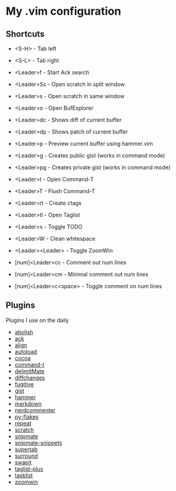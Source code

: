 # My .vim configuration

## Shortcuts

* &lt;S-H&gt; - Tab left
* &lt;S-L&gt; - Tab right
* &lt;Leader&gt;f - Start Ack search
* &lt;Leader&gt;Ss - Open scratch in split window
* &lt;Leader&gt;s - Open scratch in same window
* &lt;Leader&gt;o - Open BufExplorer
* &lt;Leader&gt;dc - Shows diff of current buffer
* &lt;Leader&gt;dp - Shows patch of current buffer
* &lt;Leader&gt;p - Preview current buffer using hammer.vim
* &lt;Leader&gt;g - Creates public gist (works in command mode)
* &lt;Leader&gt;pg - Creates private gist (works in command mode)
* &lt;Leader&gt;t - Open Command-T
* &lt;Leader&gt;T - Flush Command-T
* &lt;Leader&gt;rt - Create ctags
* &lt;Leader&gt;tl - Open Taglist
* &lt;Leader&gt;x - Toggle TODO
* &lt;Leader&gt;W - Clean whitespace
* &lt;Leader&gt;&lt;Leader&gt; - Toggle ZoomWin

* [num]&lt;Leader&gt;cc - Comment out num lines
* [num]&lt;Leader&gt;cm - Minimal comment out num lines
* [num]&lt;Leader&gt;c&lt;space&gt; - Toggle comment on num lines


## Plugins

Plugins I use on the daily

* [abolish](http://github.com/tpope/vim-abolish)
* [ack](http://github.com/mileszs/ack.vim)
* [align](http://github.com/tsaleh/vim-align)
* [autoload](http://github.com/paulnicholson/vim-pathogen)
* [cocoa](http://github.com/msanders/cocoa.vim)
* [command-t](http://git.wincent.com/command-t)
* [delimitMate](http://github.com/Raimondi/delimitMate)
* [diffchanges](http://github.com/jmcantrell/vim-diffchanges)
* [fugitive](http://github.com/tpope/vim-fugitive)
* [gist](http://github.com/mattn/gist-vim)
* [hammer](https://github.com/robgleeson/hammer.vim.git)
* [markdown](http://github.com/tpope/vim-markdown)
* [nerdcommenter](http://github.com/scrooloose/nerdcommenter)
* [py-flakes](http://github.com/kevinw/pyflakes-vim)
* [repeat](http://github.com/tpope/vim-repeat)
* [scratch](http://github.com/duff/vim-scratch)
* [snipmate](http://github.com/spf13/snipmate.vim)
* [snipmate-snippets](http://github.com/spf13/snipmate-snippets)
* [supertab](http://github.com/ervandew/supertab)
* [surround](http://github.com/tpope/vim-surround)
* [swapit](http://github.com/mjbrownie/swapit)
* [taglist-plus](http://github.com/vim-scripts/taglist-plus)
* [tasklist](http://github.com/vim-scripts/TaskList)
* [zoomwin](http://github.com/vim-scripts/ZoomWin)
